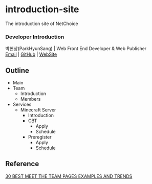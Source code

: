 # introduction-site
The introduction site of NetChoice
### Developer Introduction
박현상(ParkHyunSang) | Web Front End Developer & Web Publisher  
[Email](mailto:hyun.sang@parkhyunsang.com) | [GitHub](https://github.com/HyunSang0625) | [WebSite](https://hyunsang0625.github.io/)
## Outline
- Main
- Team
    - Introduction
    - Members
- Services
    - Minecraft Server
        - Introduction
        - CBT
            - Apply
            - Schedule
        - Preregister
            - Apply
            - Schedule
            
## Reference

[30 BEST MEET THE TEAM PAGES EXAMPLES AND TRENDS](https://amasty.com/blog/30-best-meet-the-team-pages-examples-and-trends/)
